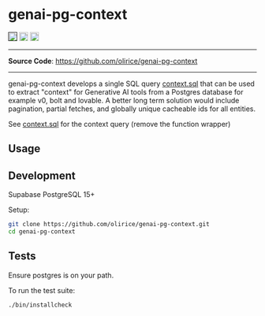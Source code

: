 # genai-pg-context

<p>
<a href=""><img src="https://img.shields.io/badge/postgresql-15+-blue.svg" alt="PostgreSQL version" height="18"></a>
<a href="https://github.com/olirice/genai-pg-context/blob/master/LICENSE"><img src="https://img.shields.io/pypi/l/markdown-subtemplate.svg" alt="License" height="18"></a>
<a href="https://github.com/olirice/genai-pg-context/actions"><img src="https://github.com/olirice/genai-pg-context/actions/workflows/test.yml/badge.svg" alt="tests" height="18"></a>
</p>

---

**Source Code**: <a href="https://github.com/olirice/genai-pg-context" target="_blank">https://github.com/olirice/genai-pg-context</a>

---

genai-pg-context develops a single SQL query [context.sql](context.sql) that can be used to extract "context" for Generative AI tools from a Postgres database for example v0, bolt and lovable. A better long term solution would include pagination, partial fetches, and globally unique cacheable ids for all entities.

See [context.sql](context.sql) for the context query (remove the function wrapper)

## Usage

## Development

Supabase PostgreSQL 15+

Setup:

```sh
git clone https://github.com/olirice/genai-pg-context.git
cd genai-pg-context
```

## Tests

Ensure postgres is on your path.

To run the test suite:

```sh
./bin/installcheck
```

